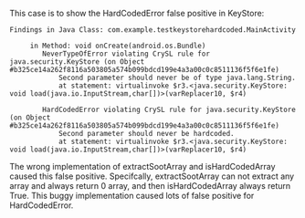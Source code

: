 This case is to show the HardCodedError false positive in KeyStore:

```
Findings in Java Class: com.example.testkeystorehardcoded.MainActivity

	 in Method: void onCreate(android.os.Bundle)
		NeverTypeOfError violating CrySL rule for java.security.KeyStore (on Object #b325ce14a262f8116a503805a574b099bdcd199e4a3a00c0c8511136f5f6e1fe)
			Second parameter should never be of type java.lang.String.
			at statement: virtualinvoke $r3.<java.security.KeyStore: void load(java.io.InputStream,char[])>(varReplacer10, $r4)

		HardCodedError violating CrySL rule for java.security.KeyStore (on Object #b325ce14a262f8116a503805a574b099bdcd199e4a3a00c0c8511136f5f6e1fe)
			Second parameter should never be hardcoded.
			at statement: virtualinvoke $r3.<java.security.KeyStore: void load(java.io.InputStream,char[])>(varReplacer10, $r4)
```

The wrong implementation of extractSootArray and isHardCodedArray caused this false positive. Specifcally, extractSootArray can not extract any array and always return 0 array, and then isHardCodedArray always return True. This buggy implementation caused lots of false positive for HardCodedError.
